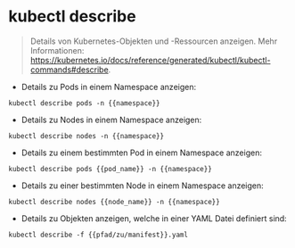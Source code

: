 # kubectl describe

> Details von Kubernetes-Objekten und -Ressourcen anzeigen.
> Mehr Informationen: <https://kubernetes.io/docs/reference/generated/kubectl/kubectl-commands#describe>.

- Details zu Pods in einem Namespace anzeigen:

`kubectl describe pods -n {{namespace}}`

- Details zu Nodes in einem Namespace anzeigen:

`kubectl describe nodes -n {{namespace}}`

- Details zu einem bestimmten Pod in einem Namespace anzeigen:

`kubectl describe pods {{pod_name}} -n {{namespace}}`

- Details zu einer bestimmten Node in einem Namespace anzeigen:

`kubectl describe nodes {{node_name}} -n {{namespace}}`

- Details zu Objekten anzeigen, welche in einer YAML Datei definiert sind:

`kubectl describe -f {{pfad/zu/manifest}}.yaml`

